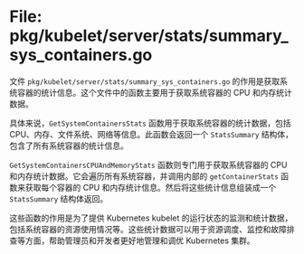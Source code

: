 # File: pkg/kubelet/server/stats/summary_sys_containers.go

文件 `pkg/kubelet/server/stats/summary_sys_containers.go` 的作用是获取系统容器的统计信息。这个文件中的函数主要用于获取系统容器的 CPU 和内存统计数据。

具体来说，`GetSystemContainersStats` 函数用于获取系统容器的统计数据，包括 CPU、内存、文件系统、网络等信息。此函数会返回一个 `StatsSummary` 结构体，包含了所有系统容器的统计信息。

`GetSystemContainersCPUAndMemoryStats` 函数则专门用于获取系统容器的 CPU 和内存统计数据。它会遍历所有系统容器，并调用内部的 `getContainerStats` 函数来获取每个容器的 CPU 和内存统计信息。然后将这些统计信息组装成一个 `StatsSummary` 结构体返回。

这些函数的作用是为了提供 Kubernetes kubelet 的运行状态的监测和统计数据，包括系统容器的资源使用情况等。这些统计数据可以用于资源调度、监控和故障排查等方面，帮助管理员和开发者更好地管理和调优 Kubernetes 集群。

